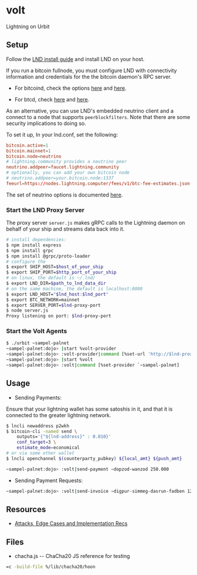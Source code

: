 # volt

Lightning on Urbit

## Setup

Follow the [LND install guide](https://github.com/lightningnetwork/lnd/blob/master/docs/INSTALL.md) and install LND on your host.

If you run a bitcoin fullnode, you must configure LND with connectivity information and credentials for the the bitcoin daemon's RPC server.

- For bitcoind, check the options [here](https://github.com/lightningnetwork/lnd/blob/master/docs/INSTALL.md#bitcoind-options) and [here](https://github.com/lightningnetwork/lnd/blob/master/docs/INSTALL.md#using-bitcoind-or-litecoind).

- For btcd, check [here](https://github.com/lightningnetwork/lnd/blob/master/docs/INSTALL.md#btcd-options) and [here](https://github.com/lightningnetwork/lnd/blob/master/docs/INSTALL.md#using-btcd).

As an alternative, you can use LND's embedded neutrino client and a connect to a node that supports `peerblockfilters`. Note that there are some security implications to doing so.

To set it up, In your lnd.conf, set the following:

``` conf
bitcoin.active=1
bitcoin.mainnet=1
bitcoin.node=neutrino
# lightning.community provides a neutrino peer
neutrino.addpeer=faucet.lightning.community
# optionally, you can add your own bitcoin node
# neutrino.addpeer=your.bitcoin.node:1337
feeurl=https://nodes.lightning.computer/fees/v1/btc-fee-estimates.json
```

The set of neutrino options is documented [here](https://github.com/lightningnetwork/lnd/blob/master/docs/INSTALL.md#neutrino-options).

### Start the LND Proxy Server

The proxy server `server.js` makes gRPC calls to the Lightning daemon on behalf of your ship and streams data back into it.

``` sh
# install dependencies:
$ npm install express
$ npm install grpc
$ npm install @grpc/proto-loader
# configure the
$ export SHIP_HOST=$host_of_your_ship
$ export SHIP_PORT=$http_port_of_your_ship
# on linux, the default is ~/.lnd/
$ export LND_DIR=$path_to_lnd_data_dir
# on the same machine, the default is localhost:8080
$ export LND_HOST="$lnd_host:$lnd_port"
$ export BTC_NETWORK=mainnet
$ export SERVER_PORT=$lnd-proxy-port
$ node server.js
Proxy listening on port: $lnd-proxy-port
```

### Start the Volt Agents

``` sh
$ ./urbit ~sampel-palnet
~sampel-palnet:dojo> |start %volt-provider
~sampel-palnet:dojo> :volt-provider|command [%set-url 'http://$lnd-proxy-host:$lnd-proxy-port']
~sampel-palnet:dojo> |start %volt
~sampel-palnet:dojo> :volt|command [%set-provider `~sampel-palnet]
```

## Usage

* Sending Payments:

Ensure that your lightning wallet has some satoshis in it, and that it is connected to the
greater lightning network.

``` sh
$ lncli newaddress p2wkh
$ bitcoin-cli -named send \
    outputs='{"${lnd-address}" : 0.010}'
    conf_target=3 \
    estimate_mode=economical
# or via some other wallet
$ lncli openchannel $(counterparty_pubkey) ${local_amt} ${push_amt}
```

``` sh
~sampel-palnet:dojo> :volt|send-payment ~dopzod-wanzod 250.000
```

* Sending Payment Requests:

``` sh
~sampel-palnet:dojo> :volt|send-invoice ~digpur-simmeg-dasrun-fadben 128.000 `'plz pay'
```

## Resources
* [Attacks, Edge Cases and Implementation Recs](ATTACKS_EDGES.md)

## Files
* chacha.js -- ChaCha20 JS reference for testing

``` sh
=c -build-file %/lib/chacha20/hoon
```
